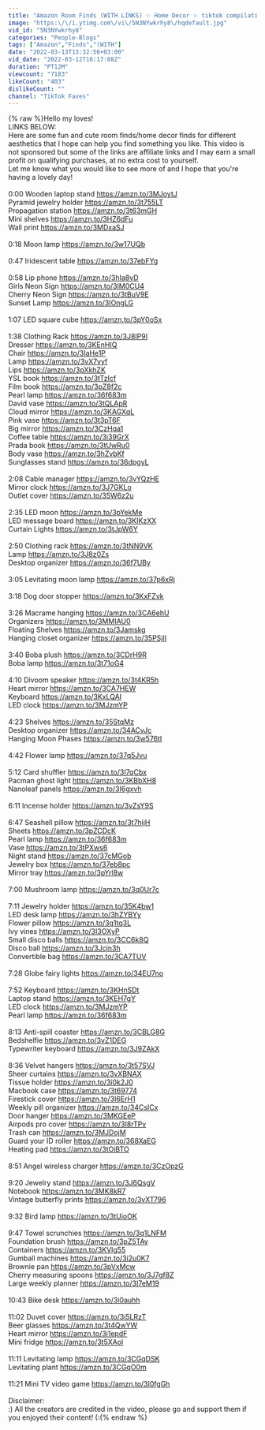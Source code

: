 ```yaml
---
title: "Amazon Room Finds (WITH LINKS) ✨ Home Decor ✨ tiktok compilation"
image: "https:\/\/i.ytimg.com\/vi\/5N3NYwkrhy8\/hqdefault.jpg"
vid_id: "5N3NYwkrhy8"
categories: "People-Blogs"
tags: ["Amazon","Finds","(WITH"]
date: "2022-03-13T13:32:56+03:00"
vid_date: "2022-03-12T16:17:08Z"
duration: "PT12M"
viewcount: "7183"
likeCount: "403"
dislikeCount: ""
channel: "TikTok Faves"
---
```

{% raw %}Hello my loves!<br />LINKS BELOW:<br />Here are some fun and cute room finds/home decor finds for different aesthetics that I hope can help you find something you like. This video is not sponsored but some of the links are affiliate links and I may earn a small profit on qualifying purchases, at no extra cost to yourself. <br />Let me know what you would like to see more of and I hope that you're having a lovely day!<br /><br />0:00 Wooden laptop stand <a rel="nofollow" target="blank" href="https://amzn.to/3MJoytJ">https://amzn.to/3MJoytJ</a><br />Pyramid jewelry holder <a rel="nofollow" target="blank" href="https://amzn.to/3t755LT">https://amzn.to/3t755LT</a><br />Propagation station <a rel="nofollow" target="blank" href="https://amzn.to/3t63mGH">https://amzn.to/3t63mGH</a><br />Mini shelves <a rel="nofollow" target="blank" href="https://amzn.to/3HZ6dFu">https://amzn.to/3HZ6dFu</a><br />Wall print <a rel="nofollow" target="blank" href="https://amzn.to/3MDxaSJ">https://amzn.to/3MDxaSJ</a><br /><br />0:18 Moon lamp <a rel="nofollow" target="blank" href="https://amzn.to/3w17UQb">https://amzn.to/3w17UQb</a><br /><br />0:47 Iridescent table <a rel="nofollow" target="blank" href="https://amzn.to/37ebFYg">https://amzn.to/37ebFYg</a><br /><br />0:58 Lip phone <a rel="nofollow" target="blank" href="https://amzn.to/3hIa8vD">https://amzn.to/3hIa8vD</a><br />Girls Neon Sign <a rel="nofollow" target="blank" href="https://amzn.to/3IM0CU4">https://amzn.to/3IM0CU4</a><br />Cherry Neon Sign <a rel="nofollow" target="blank" href="https://amzn.to/3tBuV9E">https://amzn.to/3tBuV9E</a><br />Sunset Lamp <a rel="nofollow" target="blank" href="https://amzn.to/3IOngLG">https://amzn.to/3IOngLG</a><br /><br />1:07 LED square cube <a rel="nofollow" target="blank" href="https://amzn.to/3pY0oSx">https://amzn.to/3pY0oSx</a><br /><br />1:38 Clothing Rack <a rel="nofollow" target="blank" href="https://amzn.to/3J8IP9I">https://amzn.to/3J8IP9I</a><br />Dresser <a rel="nofollow" target="blank" href="https://amzn.to/3KEnHIQ">https://amzn.to/3KEnHIQ</a><br />Chair <a rel="nofollow" target="blank" href="https://amzn.to/3IaHe1P">https://amzn.to/3IaHe1P</a><br />Lamp <a rel="nofollow" target="blank" href="https://amzn.to/3vX7vyf">https://amzn.to/3vX7vyf</a><br />Lips <a rel="nofollow" target="blank" href="https://amzn.to/3pXkhZK">https://amzn.to/3pXkhZK</a><br />YSL book <a rel="nofollow" target="blank" href="https://amzn.to/3tTzlcf">https://amzn.to/3tTzlcf</a><br />Film book <a rel="nofollow" target="blank" href="https://amzn.to/3pZ8f2c">https://amzn.to/3pZ8f2c</a><br />Pearl lamp <a rel="nofollow" target="blank" href="https://amzn.to/36f683m">https://amzn.to/36f683m</a><br />David vase <a rel="nofollow" target="blank" href="https://amzn.to/3tQLApR">https://amzn.to/3tQLApR</a><br />Cloud mirror <a rel="nofollow" target="blank" href="https://amzn.to/3KAGXqL">https://amzn.to/3KAGXqL</a><br />Pink vase <a rel="nofollow" target="blank" href="https://amzn.to/3t3pT6F">https://amzn.to/3t3pT6F</a><br />Big mirror <a rel="nofollow" target="blank" href="https://amzn.to/3CzHqa1">https://amzn.to/3CzHqa1</a><br />Coffee table <a rel="nofollow" target="blank" href="https://amzn.to/3i39GrX">https://amzn.to/3i39GrX</a><br />Prada book <a rel="nofollow" target="blank" href="https://amzn.to/3tUwRu0">https://amzn.to/3tUwRu0</a><br />Body vase <a rel="nofollow" target="blank" href="https://amzn.to/3hZvbKf">https://amzn.to/3hZvbKf</a><br />Sunglasses stand <a rel="nofollow" target="blank" href="https://amzn.to/36dpgyL">https://amzn.to/36dpgyL</a><br /><br />2:08 Cable manager <a rel="nofollow" target="blank" href="https://amzn.to/3vYQzHE">https://amzn.to/3vYQzHE</a><br />Mirror clock <a rel="nofollow" target="blank" href="https://amzn.to/3J7GKLo">https://amzn.to/3J7GKLo</a><br />Outlet cover <a rel="nofollow" target="blank" href="https://amzn.to/35W6z2u">https://amzn.to/35W6z2u</a><br /><br />2:35 LED moon <a rel="nofollow" target="blank" href="https://amzn.to/3pYekMe">https://amzn.to/3pYekMe</a><br />LED message board <a rel="nofollow" target="blank" href="https://amzn.to/3KIKzXX">https://amzn.to/3KIKzXX</a><br />Curtain Lights <a rel="nofollow" target="blank" href="https://amzn.to/3tJpW6Y">https://amzn.to/3tJpW6Y</a><br /><br />2:50 Clothing rack <a rel="nofollow" target="blank" href="https://amzn.to/3tNN9VK">https://amzn.to/3tNN9VK</a><br />Lamp <a rel="nofollow" target="blank" href="https://amzn.to/3J8z0Zs">https://amzn.to/3J8z0Zs</a><br />Desktop organizer <a rel="nofollow" target="blank" href="https://amzn.to/36f7UBy">https://amzn.to/36f7UBy</a><br /><br />3:05 Levitating moon lamp <a rel="nofollow" target="blank" href="https://amzn.to/37p6xRj">https://amzn.to/37p6xRj</a><br /><br />3:18 Dog door stopper <a rel="nofollow" target="blank" href="https://amzn.to/3KxFZvk">https://amzn.to/3KxFZvk</a><br /><br />3:26 Macrame hanging <a rel="nofollow" target="blank" href="https://amzn.to/3CA6ehU">https://amzn.to/3CA6ehU</a><br />Organizers <a rel="nofollow" target="blank" href="https://amzn.to/3MMIAU0">https://amzn.to/3MMIAU0</a><br />Floating Shelves <a rel="nofollow" target="blank" href="https://amzn.to/3Jamskg">https://amzn.to/3Jamskg</a><br />Hanging closet organizer <a rel="nofollow" target="blank" href="https://amzn.to/35PSjII">https://amzn.to/35PSjII</a><br /><br />3:40 Boba plush <a rel="nofollow" target="blank" href="https://amzn.to/3CDrH9R">https://amzn.to/3CDrH9R</a><br />Boba lamp <a rel="nofollow" target="blank" href="https://amzn.to/3t71oG4">https://amzn.to/3t71oG4</a><br /><br />4:10 Divoom speaker <a rel="nofollow" target="blank" href="https://amzn.to/3t4KR5h">https://amzn.to/3t4KR5h</a><br />Heart mirror <a rel="nofollow" target="blank" href="https://amzn.to/3CA7HEW">https://amzn.to/3CA7HEW</a><br />Keyboard <a rel="nofollow" target="blank" href="https://amzn.to/3KxLQAI">https://amzn.to/3KxLQAI</a><br />LED clock <a rel="nofollow" target="blank" href="https://amzn.to/3MJzmYP">https://amzn.to/3MJzmYP</a><br /><br />4:23 Shelves <a rel="nofollow" target="blank" href="https://amzn.to/35StqMz">https://amzn.to/35StqMz</a><br />Desktop organizer <a rel="nofollow" target="blank" href="https://amzn.to/34ACvJc">https://amzn.to/34ACvJc</a><br />Hanging Moon Phases <a rel="nofollow" target="blank" href="https://amzn.to/3w576tI">https://amzn.to/3w576tI</a><br /><br />4:42 Flower lamp <a rel="nofollow" target="blank" href="https://amzn.to/37q5Jvu">https://amzn.to/37q5Jvu</a><br /><br />5:12 Card shuffler <a rel="nofollow" target="blank" href="https://amzn.to/3I7qCbx">https://amzn.to/3I7qCbx</a><br />Pacman ghost light <a rel="nofollow" target="blank" href="https://amzn.to/3KBbXH8">https://amzn.to/3KBbXH8</a><br />Nanoleaf panels <a rel="nofollow" target="blank" href="https://amzn.to/3I6gxvh">https://amzn.to/3I6gxvh</a><br /><br />6:11 Incense holder <a rel="nofollow" target="blank" href="https://amzn.to/3vZsY9S">https://amzn.to/3vZsY9S</a><br /><br />6:47 Seashell pillow <a rel="nofollow" target="blank" href="https://amzn.to/3t7hijH">https://amzn.to/3t7hijH</a><br />Sheets <a rel="nofollow" target="blank" href="https://amzn.to/3pZCDcK">https://amzn.to/3pZCDcK</a><br />Pearl lamp <a rel="nofollow" target="blank" href="https://amzn.to/36f683m">https://amzn.to/36f683m</a><br />Vase <a rel="nofollow" target="blank" href="https://amzn.to/3tPXws6">https://amzn.to/3tPXws6</a><br />Night stand <a rel="nofollow" target="blank" href="https://amzn.to/37cMGob">https://amzn.to/37cMGob</a><br />Jewelry box <a rel="nofollow" target="blank" href="https://amzn.to/37eb8pc">https://amzn.to/37eb8pc</a><br />Mirror tray <a rel="nofollow" target="blank" href="https://amzn.to/3pYrl8w">https://amzn.to/3pYrl8w</a><br /><br />7:00 Mushroom lamp <a rel="nofollow" target="blank" href="https://amzn.to/3q0Ur7c">https://amzn.to/3q0Ur7c</a><br /><br />7:11 Jewelry holder <a rel="nofollow" target="blank" href="https://amzn.to/35K4bw1">https://amzn.to/35K4bw1</a><br />LED desk lamp <a rel="nofollow" target="blank" href="https://amzn.to/3hZYBYy">https://amzn.to/3hZYBYy</a><br />Flower pillow <a rel="nofollow" target="blank" href="https://amzn.to/3q1tq3L">https://amzn.to/3q1tq3L</a><br />Ivy vines <a rel="nofollow" target="blank" href="https://amzn.to/3I3OXyP">https://amzn.to/3I3OXyP</a><br />Small disco balls <a rel="nofollow" target="blank" href="https://amzn.to/3CC6k8Q">https://amzn.to/3CC6k8Q</a><br />Disco ball <a rel="nofollow" target="blank" href="https://amzn.to/3Jcjn3h">https://amzn.to/3Jcjn3h</a><br />Convertible bag <a rel="nofollow" target="blank" href="https://amzn.to/3CA7TUV">https://amzn.to/3CA7TUV</a><br /><br />7:28 Globe fairy lights <a rel="nofollow" target="blank" href="https://amzn.to/34EU7no">https://amzn.to/34EU7no</a><br /><br />7:52 Keyboard <a rel="nofollow" target="blank" href="https://amzn.to/3KHnSDt">https://amzn.to/3KHnSDt</a><br />Laptop stand <a rel="nofollow" target="blank" href="https://amzn.to/3KEH7gY">https://amzn.to/3KEH7gY</a><br />LED clock <a rel="nofollow" target="blank" href="https://amzn.to/3MJzmYP">https://amzn.to/3MJzmYP</a><br />Pearl lamp <a rel="nofollow" target="blank" href="https://amzn.to/36f683m">https://amzn.to/36f683m</a><br /><br />8:13 Anti-spill coaster <a rel="nofollow" target="blank" href="https://amzn.to/3CBLG8G">https://amzn.to/3CBLG8G</a><br />Bedshelfie <a rel="nofollow" target="blank" href="https://amzn.to/3vZ1DEG">https://amzn.to/3vZ1DEG</a><br />Typewriter keyboard <a rel="nofollow" target="blank" href="https://amzn.to/3J9ZAkX">https://amzn.to/3J9ZAkX</a><br /><br />8:36 Velvet hangers <a rel="nofollow" target="blank" href="https://amzn.to/3t57SVJ">https://amzn.to/3t57SVJ</a><br />Sheer curtains <a rel="nofollow" target="blank" href="https://amzn.to/3vXBNAX">https://amzn.to/3vXBNAX</a><br />Tissue holder <a rel="nofollow" target="blank" href="https://amzn.to/3i0k2J0">https://amzn.to/3i0k2J0</a><br />Macbook case <a rel="nofollow" target="blank" href="https://amzn.to/3t69774">https://amzn.to/3t69774</a><br />Firestick cover <a rel="nofollow" target="blank" href="https://amzn.to/3I6ErH1">https://amzn.to/3I6ErH1</a><br />Weekly pill organizer <a rel="nofollow" target="blank" href="https://amzn.to/34CsICx">https://amzn.to/34CsICx</a><br />Door hanger <a rel="nofollow" target="blank" href="https://amzn.to/3MKGEeP">https://amzn.to/3MKGEeP</a><br />Airpods pro cover <a rel="nofollow" target="blank" href="https://amzn.to/3I8rTPv">https://amzn.to/3I8rTPv</a><br />Trash can <a rel="nofollow" target="blank" href="https://amzn.to/3MJDojM">https://amzn.to/3MJDojM</a><br />Guard your ID roller <a rel="nofollow" target="blank" href="https://amzn.to/368XaEG">https://amzn.to/368XaEG</a><br />Heating pad <a rel="nofollow" target="blank" href="https://amzn.to/3tOiBTO">https://amzn.to/3tOiBTO</a><br /><br />8:51 Angel wireless charger <a rel="nofollow" target="blank" href="https://amzn.to/3CzOpzG">https://amzn.to/3CzOpzG</a><br /><br />9:20 Jewelry stand <a rel="nofollow" target="blank" href="https://amzn.to/3J6QsgV">https://amzn.to/3J6QsgV</a><br />Notebook <a rel="nofollow" target="blank" href="https://amzn.to/3MK8kR7">https://amzn.to/3MK8kR7</a><br />Vintage butterfly prints <a rel="nofollow" target="blank" href="https://amzn.to/3vXT796">https://amzn.to/3vXT796</a><br /><br />9:32 Bird lamp <a rel="nofollow" target="blank" href="https://amzn.to/3tUioOK">https://amzn.to/3tUioOK</a><br /><br />9:47 Towel scrunchies <a rel="nofollow" target="blank" href="https://amzn.to/3q1LNFM">https://amzn.to/3q1LNFM</a><br />Foundation brush <a rel="nofollow" target="blank" href="https://amzn.to/3pZ5TAy">https://amzn.to/3pZ5TAy</a><br />Containers <a rel="nofollow" target="blank" href="https://amzn.to/3KVlg55">https://amzn.to/3KVlg55</a><br />Gumball machines <a rel="nofollow" target="blank" href="https://amzn.to/3i2u0K7">https://amzn.to/3i2u0K7</a><br />Brownie pan <a rel="nofollow" target="blank" href="https://amzn.to/3pVxMcw">https://amzn.to/3pVxMcw</a><br />Cherry measuring spoons <a rel="nofollow" target="blank" href="https://amzn.to/3J7gf8Z">https://amzn.to/3J7gf8Z</a><br />Large weekly planner <a rel="nofollow" target="blank" href="https://amzn.to/3I7eM19">https://amzn.to/3I7eM19</a><br /><br />10:43 Bike desk <a rel="nofollow" target="blank" href="https://amzn.to/3i0auhh">https://amzn.to/3i0auhh</a><br /><br />11:02 Duvet cover <a rel="nofollow" target="blank" href="https://amzn.to/3i5LRzT">https://amzn.to/3i5LRzT</a><br />Beer glasses <a rel="nofollow" target="blank" href="https://amzn.to/3t4QwYW">https://amzn.to/3t4QwYW</a><br />Heart mirror <a rel="nofollow" target="blank" href="https://amzn.to/3i1epdF">https://amzn.to/3i1epdF</a><br />Mini fridge <a rel="nofollow" target="blank" href="https://amzn.to/3t5XAol">https://amzn.to/3t5XAol</a><br /><br />11:11 Levitating lamp <a rel="nofollow" target="blank" href="https://amzn.to/3CGqDSK">https://amzn.to/3CGqDSK</a><br />Levitating plant <a rel="nofollow" target="blank" href="https://amzn.to/3CGqO0m">https://amzn.to/3CGqO0m</a><br /><br />11:21 Mini TV video game <a rel="nofollow" target="blank" href="https://amzn.to/3I0fgGh">https://amzn.to/3I0fgGh</a><br /><br />Disclaimer:<br />:) All the creators are credited in the video, please go and support them if you enjoyed their content! (:{% endraw %}
